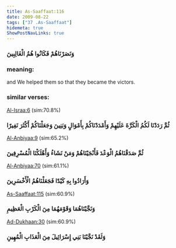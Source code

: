 ```yaml
---
title: As-Saaffaat:116
date: 2009-08-22
tags: ["37 .As-Saaffaat"]
hidemeta: true 
ShowPostNavLinks: true 
---
```

### وَنَصَرْنَاهُمْ فَكَانُوا هُمُ الْغَالِبِينَ
### meaning: 
and We helped them so that they became the victors.
### similar verses: 

[Al-Israa:6](/17/6) (sim:70.8%)

### ثُمَّ رَدَدْنَا لَكُمُ الْكَرَّةَ عَلَيْهِمْ وَأَمْدَدْنَاكُمْ بِأَمْوَالٍ وَبَنِينَ وَجَعَلْنَاكُمْ أَكْثَرَ نَفِيرًا

[Al-Anbiyaa:9](/21/9) (sim:65.2%)

### ثُمَّ صَدَقْنَاهُمُ الْوَعْدَ فَأَنْجَيْنَاهُمْ وَمَنْ نَشَاءُ وَأَهْلَكْنَا الْمُسْرِفِينَ

[Al-Anbiyaa:70](/21/70) (sim:61.1%)

### وَأَرَادُوا بِهِ كَيْدًا فَجَعَلْنَاهُمُ الْأَخْسَرِينَ

[As-Saaffaat:115](/37/115) (sim:60.9%)

### وَنَجَّيْنَاهُمَا وَقَوْمَهُمَا مِنَ الْكَرْبِ الْعَظِيمِ

[Ad-Dukhaan:30](/44/30) (sim:60.9%)

### وَلَقَدْ نَجَّيْنَا بَنِي إِسْرَائِيلَ مِنَ الْعَذَابِ الْمُهِينِ
